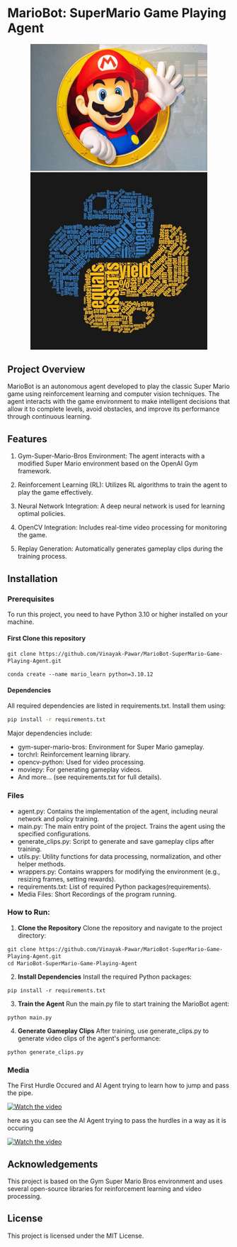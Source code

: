 # MarioBot: SuperMario Game Playing Agent

<p align="center">
  <img src="./Media/OverView/MarioBros.jpg" alt="Image 1" width="400"/>
  <img src="./Media/OverView/Python_Logo.jpg" alt="Image 2" width="400"/>
</p>


## Project Overview
MarioBot is an autonomous agent developed to play the classic Super Mario game using reinforcement learning and computer vision techniques. The agent interacts with the game environment to make intelligent decisions that allow it to complete levels, avoid obstacles, and improve its performance through continuous learning.

## Features
1. Gym-Super-Mario-Bros Environment: The agent interacts with a modified Super Mario environment based on the OpenAI Gym framework.

2. Reinforcement Learning (RL): Utilizes RL algorithms to train the agent to play the game effectively.
3. Neural Network Integration: A deep neural network is used for learning optimal policies.
4. OpenCV Integration: Includes real-time video processing for monitoring the game.
5. Replay Generation: Automatically generates gameplay clips during the training process.

## Installation

### Prerequisites
To run this project, you need to have Python 3.10 or higher installed on your machine.

#### First Clone this repository
```
git clone https://github.com/Vinayak-Pawar/MarioBot-SuperMario-Game-Playing-Agent.git
```
```
conda create --name mario_learn python=3.10.12
```
#### Dependencies
All required dependencies are listed in requirements.txt. Install them using:
```bash
pip install -r requirements.txt
```

Major dependencies include:

* gym-super-mario-bros: Environment for Super Mario gameplay.
* torchrl: Reinforcement learning library.
* opencv-python: Used for video processing.
* moviepy: For generating gameplay videos.
* And more... (see requirements.txt for full details).

### Files

* agent.py: Contains the implementation of the agent, including neural network and policy training.
* main.py: The main entry point of the project. Trains the agent using the specified configurations.
* generate_clips.py: Script to generate and save gameplay clips after training.
* utils.py: Utility functions for data processing, normalization, and other helper methods.
* wrappers.py: Contains wrappers for modifying the environment (e.g., resizing frames, setting rewards).
* requirements.txt: List of required Python packages​(requirements).
* Media Files: Short Recordings of the program running.

### How to Run: 

1. **Clone the Repository** Clone the repository and navigate to the project directory: 

``` 
git clone https://github.com/Vinayak-Pawar/MarioBot-SuperMario-Game-Playing-Agent.git
cd MarioBot-SuperMario-Game-Playing-Agent
```
2. **Install Dependencies** Install the required Python packages:
``` 
pip install -r requirements.txt
```
3. **Train the Agent** Run the main.py file to start training the MarioBot agent:
```
python main.py
```
4. **Generate Gameplay Clips** After training, use generate_clips.py to generate video clips of the agent's performance:

```
python generate_clips.py
```

### Media

The First Hurdle Occured and AI Agent trying to learn how to jump and pass the pipe.

[![Watch the video](https://i9.ytimg.com/vi/wB4-_LuuY5o/mqdefault.jpg?v=6713fe1a&sqp=CID6z7gG&rs=AOn4CLA8uafFWRPFW9O4ENlfDPjzmHFqJA)](https://www.youtube.com/watch?v=wB4-_LuuY5o)


here as you can see the AI Agent trying to pass the hurdles in a way as it is occuring 


[![Watch the video](https://i9.ytimg.com/vi/xsnPpyd7PiY/mqdefault.jpg?v=6713fd35&sqp=CID6z7gG&rs=AOn4CLCUzZuAYp6gt6QJutmYuthoQUBuzw)](https://youtu.be/xsnPpyd7PiY)

## Acknowledgements

This project is based on the Gym Super Mario Bros environment and uses several open-source libraries for reinforcement learning and video processing.

## License 

This project is licensed under the MIT License.